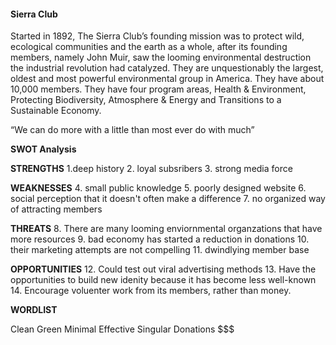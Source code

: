#### Sierra Club

Started in 1892, The Sierra Club’s founding mission was to protect wild, ecological communities and the earth as a whole, after its founding members, namely John Muir, saw the looming environmental destruction the industrial revolution had catalyzed. They are unquestionably the largest, oldest and most powerful environmental group in America. They have about 10,000 members. They have four program areas, Health & Environment, Protecting Biodiversity, Atmosphere & Energy and Transitions to a Sustainable Economy. 

“We can do more with a little than most ever do with much”

__SWOT Analysis__

__STRENGTHS__
1.deep history
2. loyal subsribers
3. strong media force

__WEAKNESSES__
4. small public knowledge
5. poorly designed website
6. social perception that it doesn't often make a difference
7. no organized way of attracting members

__THREATS__
8. There are many looming enviornmental organzations that have more resources
9. bad economy has started a reduction in donations
10. their marketing attempts are not compelling
11. dwindlying member base

__OPPORTUNITIES__
12. Could test out viral advertising methods
13. Have the opportunities to build new idenity because it has become less well-known
14. Encourage voluenter work from its members, rather than money.

__WORDLIST__

Clean
Green
Minimal
Effective
Singular
Donations $$$







